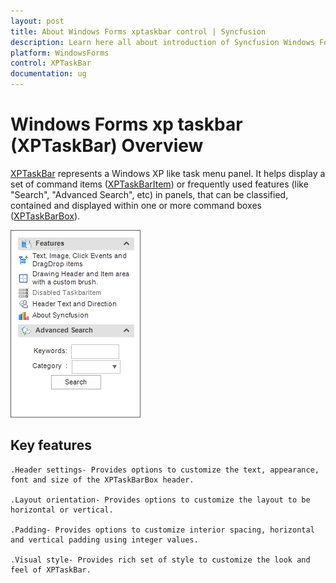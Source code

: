 ```yaml
---
layout: post
title: About Windows Forms xptaskbar control | Syncfusion
description: Learn here all about introduction of Syncfusion Windows Forms xptaskbar (XPTaskBar) control, its elements and more details.
platform: WindowsForms
control: XPTaskBar
documentation: ug
---
```

# Windows Forms xp taskbar (XPTaskBar) Overview

[XPTaskBar](https://help.syncfusion.com/cr/windowsforms/Syncfusion.Windows.Forms.Tools.XPTaskBar.html) represents a Windows XP like task menu panel. It helps display a set of command items ([XPTaskBarItem](https://help.syncfusion.com/cr/windowsforms/Syncfusion.Windows.Forms.Tools.XPTaskBarItem.html)) or frequently used features (like "Search", "Advanced Search", etc) in panels, that can be classified, contained and displayed within one or more command boxes ([XPTaskBarBox](https://help.syncfusion.com/cr/windowsforms/Syncfusion.Windows.Forms.Tools.XPTaskBarBox.html)). 

 ![XP style taskbar](Overview_images/XPTaskBar_Img6.png)


## Key features

    .Header settings- Provides options to customize the text, appearance, font and size of the XPTaskBarBox header.

    .Layout orientation- Provides options to customize the layout to be horizontal or vertical.

    .Padding- Provides options to customize interior spacing, horizontal and vertical padding using integer values.

    .Visual style- Provides rich set of style to customize the look and feel of XPTaskBar.
